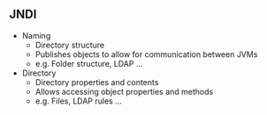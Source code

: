 ## JNDI
- Naming
	- Directory structure
	- Publishes objects to allow for communication between JVMs
	- e.g. Folder structure, LDAP ...
- Directory
	- Directory properties and contents
	- Allows accessing object properties and methods
	- e.g. Files, LDAP rules ...